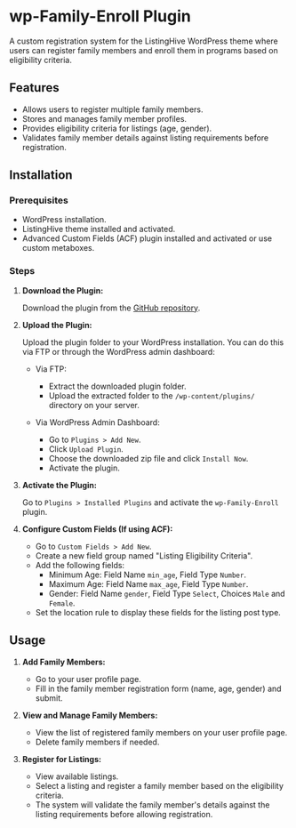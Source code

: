 # wp-Family-Enroll Plugin

A custom registration system for the ListingHive WordPress theme where users can register family members and enroll them in programs based on eligibility criteria.

## Features

- Allows users to register multiple family members.
- Stores and manages family member profiles.
- Provides eligibility criteria for listings (age, gender).
- Validates family member details against listing requirements before registration.

## Installation

### Prerequisites

- WordPress installation.
- ListingHive theme installed and activated.
- Advanced Custom Fields (ACF) plugin installed and activated or use custom metaboxes.

### Steps

1. **Download the Plugin:**

   Download the plugin from the [GitHub repository](https://github.com/yourusername/wp-Family-enroll).

2. **Upload the Plugin:**

   Upload the plugin folder to your WordPress installation. You can do this via FTP or through the WordPress admin dashboard:

   - Via FTP:
     - Extract the downloaded plugin folder.
     - Upload the extracted folder to the `/wp-content/plugins/` directory on your server.

   - Via WordPress Admin Dashboard:
     - Go to `Plugins > Add New`.
     - Click `Upload Plugin`.
     - Choose the downloaded zip file and click `Install Now`.
     - Activate the plugin.

3. **Activate the Plugin:**

   Go to `Plugins > Installed Plugins` and activate the `wp-Family-Enroll` plugin.

4. **Configure Custom Fields (If using ACF):**

   - Go to `Custom Fields > Add New`.
   - Create a new field group named "Listing Eligibility Criteria".
   - Add the following fields:
     - Minimum Age: Field Name `min_age`, Field Type `Number`.
     - Maximum Age: Field Name `max_age`, Field Type `Number`.
     - Gender: Field Name `gender`, Field Type `Select`, Choices `Male` and `Female`.
   - Set the location rule to display these fields for the listing post type.

## Usage

1. **Add Family Members:**

   - Go to your user profile page.
   - Fill in the family member registration form (name, age, gender) and submit.

2. **View and Manage Family Members:**

   - View the list of registered family members on your user profile page.
   - Delete family members if needed.

3. **Register for Listings:**

   - View available listings.
   - Select a listing and register a family member based on the eligibility criteria.
   - The system will validate the family member's details against the listing requirements before allowing registration.


